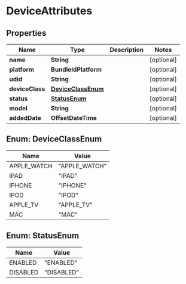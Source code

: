 

# DeviceAttributes


## Properties

| Name | Type | Description | Notes |
|------------ | ------------- | ------------- | -------------|
|**name** | **String** |  |  [optional] |
|**platform** | **BundleIdPlatform** |  |  [optional] |
|**udid** | **String** |  |  [optional] |
|**deviceClass** | [**DeviceClassEnum**](#DeviceClassEnum) |  |  [optional] |
|**status** | [**StatusEnum**](#StatusEnum) |  |  [optional] |
|**model** | **String** |  |  [optional] |
|**addedDate** | **OffsetDateTime** |  |  [optional] |



## Enum: DeviceClassEnum

| Name | Value |
|---- | -----|
| APPLE_WATCH | &quot;APPLE_WATCH&quot; |
| IPAD | &quot;IPAD&quot; |
| IPHONE | &quot;IPHONE&quot; |
| IPOD | &quot;IPOD&quot; |
| APPLE_TV | &quot;APPLE_TV&quot; |
| MAC | &quot;MAC&quot; |



## Enum: StatusEnum

| Name | Value |
|---- | -----|
| ENABLED | &quot;ENABLED&quot; |
| DISABLED | &quot;DISABLED&quot; |




